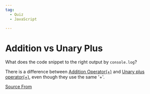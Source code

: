 ```yaml
---
tag:
  - Quiz
  - JavaScript

---
```

  
# Addition vs Unary Plus

What does the code snippet to the right output by `console.log`?

There is a difference between [Addition Operator(+)](https://tc39.es/ecma262/#sec-addition-operator-plus) and [Unary plus operator(+)](https://tc39.es/ecma262/#sec-unary-plus-operator), even though they use the same '+'.


[Source From](https://bigfrontend.dev/quiz/Addition-vs-Unary-Plus)

  